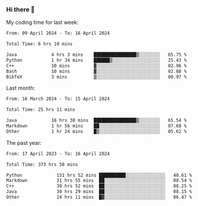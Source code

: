 ### Hi there 👋

My coding time for last week:

<!--START_SECTION:week-->

```txt
From: 09 April 2024 - To: 16 April 2024

Total Time: 6 hrs 10 mins

Java             4 hrs 3 mins    ████████████████▒░░░░░░░░   65.75 %
Python           1 hr 34 mins    ██████▒░░░░░░░░░░░░░░░░░░   25.43 %
C++              10 mins         ▓░░░░░░░░░░░░░░░░░░░░░░░░   02.96 %
Bash             10 mins         ▓░░░░░░░░░░░░░░░░░░░░░░░░   02.88 %
BibTeX           3 mins          ▒░░░░░░░░░░░░░░░░░░░░░░░░   00.97 %
```

<!--END_SECTION:week-->

Last month:

<!--START_SECTION:month-->

```txt
From: 16 March 2024 - To: 15 April 2024

Total Time: 25 hrs 11 mins

Java             16 hrs 30 mins  ████████████████▒░░░░░░░░   65.54 %
Markdown         1 hr 56 mins    ██░░░░░░░░░░░░░░░░░░░░░░░   07.68 %
Other            1 hr 24 mins    █▒░░░░░░░░░░░░░░░░░░░░░░░   05.62 %
```

<!--END_SECTION:month-->

The past year:

<!--START_SECTION:year-->

```txt
From: 17 April 2023 - To: 16 April 2024

Total Time: 373 hrs 58 mins

Python             151 hrs 52 mins ██████████░░░░░░░░░░░░░░░   40.61 %
Markdown           31 hrs 55 mins  ██░░░░░░░░░░░░░░░░░░░░░░░   08.54 %
C++                30 hrs 52 mins  ██░░░░░░░░░░░░░░░░░░░░░░░   08.25 %
Java               30 hrs 29 mins  ██░░░░░░░░░░░░░░░░░░░░░░░   08.15 %
Other              24 hrs 11 mins  █▓░░░░░░░░░░░░░░░░░░░░░░░   06.47 %
```

<!--END_SECTION:year-->
